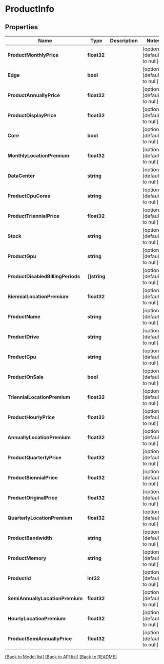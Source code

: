 # ProductInfo

## Properties
Name | Type | Description | Notes
------------ | ------------- | ------------- | -------------
**ProductMonthlyPrice** | **float32** |  | [optional] [default to null]
**Edge** | **bool** |  | [optional] [default to null]
**ProductAnnuallyPrice** | **float32** |  | [optional] [default to null]
**ProductDisplayPrice** | **float32** |  | [optional] [default to null]
**Core** | **bool** |  | [optional] [default to null]
**MonthlyLocationPremium** | **float32** |  | [optional] [default to null]
**DataCenter** | **string** |  | [optional] [default to null]
**ProductCpuCores** | **string** |  | [optional] [default to null]
**ProductTriennialPrice** | **float32** |  | [optional] [default to null]
**Stock** | **string** |  | [optional] [default to null]
**ProductGpu** | **string** |  | [optional] [default to null]
**ProductDisabledBillingPeriods** | **[]string** |  | [optional] [default to null]
**BiennialLocationPremium** | **float32** |  | [optional] [default to null]
**ProductName** | **string** |  | [optional] [default to null]
**ProductDrive** | **string** |  | [optional] [default to null]
**ProductCpu** | **string** |  | [optional] [default to null]
**ProductOnSale** | **bool** |  | [optional] [default to null]
**TriennialLocationPremium** | **float32** |  | [optional] [default to null]
**ProductHourlyPrice** | **float32** |  | [optional] [default to null]
**AnnuallyLocationPremium** | **float32** |  | [optional] [default to null]
**ProductQuarterlyPrice** | **float32** |  | [optional] [default to null]
**ProductBiennialPrice** | **float32** |  | [optional] [default to null]
**ProductOriginalPrice** | **float32** |  | [optional] [default to null]
**QuarterlyLocationPremium** | **float32** |  | [optional] [default to null]
**ProductBandwidth** | **string** |  | [optional] [default to null]
**ProductMemory** | **string** |  | [optional] [default to null]
**ProductId** | **int32** |  | [optional] [default to null]
**SemiAnnuallyLocationPremium** | **float32** |  | [optional] [default to null]
**HourlyLocationPremium** | **float32** |  | [optional] [default to null]
**ProductSemiAnnuallyPrice** | **float32** |  | [optional] [default to null]

[[Back to Model list]](../README.md#documentation-for-models) [[Back to API list]](../README.md#documentation-for-api-endpoints) [[Back to README]](../README.md)


